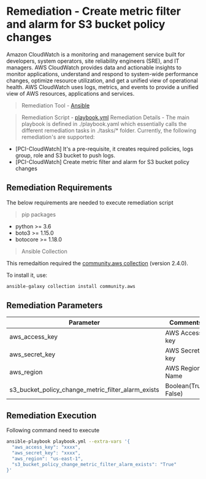 # Remediation - Create metric filter and alarm for S3 bucket policy changes
Amazon CloudWatch is a monitoring and management service built for developers, system operators, site reliability engineers (SRE), and IT managers. AWS CloudWatch provides data and actionable insights to monitor applications, understand and respond to system-wide performance changes, optimize resource utilization, and get a unified view of operational health. AWS CloudWatch uses logs, metrics, and events to provide a unified view of AWS resources, applications and services.

> Remediation Tool   - [Ansible](https://www.ansible.com/)

> Remediation Script - [playbook.yml](playbook.yml)
> Remediation Details -
> The main playbook is defined in ./playbook.yaml which essentially calls the different remediation tasks in ./tasks/* folder. Currently, the following remediation's are supported:

 * [PCI-CloudWatch] It's a pre-requisite, it creates required policies, logs group, role and S3 bucket to push logs.
 * [PCI-CloudWatch] Create metric filter and alarm for S3 bucket policy changes


## Remediation Requirements
The below requirements are needed to execute remediation script

> pip packages
- python >= 3.6
- boto3 >= 1.15.0
- botocore >= 1.18.0

> Ansible Collection

This remedaition required the [community.aws collection](https://galaxy.ansible.com/community/aws) (version 2.4.0).

To install it, use: 
```sh
ansible-galaxy collection install community.aws
```

## Remediation Parameters

| Parameter       | Comments                   |
|-----------------|----------------------------|
| aws_access_key  | AWS Access key             |
| aws_secret_key  | AWS Secret key             |
| aws_region          | AWS Region Name         |
| s3_bucket_policy_change_metric_filter_alarm_exists          | Boolean(True! False)            |
    



## Remediation Execution
Following command need to execute
```sh
ansible-playbook playbook.yml --extra-vars '{
  "aws_access_key": "xxxx",
  "aws_secret_key": "xxxx",
  "aws_region": "us-east-1",
  "s3_bucket_policy_change_metric_filter_alarm_exists": "True"
}'
```